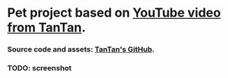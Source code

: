 # Pet project based on [YouTube video from TanTan](https://www.youtube.com/watch?v=poyTZE8exb0).

### Source code and assets: [TanTan's GitHub](https://github.com/TanTanDev/not_star_wars).

### TODO: screenshot